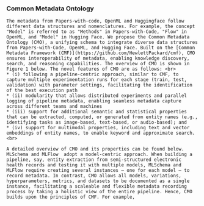 ### Common Metadata Ontology
    The metadata from Papers-with-code, OpenML and Huggingface follow different data structures and nomenclatures. For example, the concept "Model" is referred to as "Methods" in Papers-with-Code, "Flow" in OpenML, and "Model" in Hugging Face. We propose the Common Metadata Ontology (CMO), a unifying schema to integrate diverse data structures from Papers-with-Code, OpenML, and Hugging Face. Built on the [Common Metadata Framework (CMF)](https://github.com/HewlettPackard/cmf), CMO ensures interoperability of metadata, enabling knowledge discovery, search, and reasoning capabilities. The overview of CMO is shown in Figure 1 below. The novel features of CMO are as follows: <br>
    * (i) following a pipeline-centric approach, similar to CMF, to capture multiple experimentation runs for each stage (train, test, validation) with parameter settings, facilitating the identification of the best execution path
    * (ii) modularity that allows distributed experiments and parallel logging of pipeline metadata, enabling seamless metadata capture across different teams and machines
    * (iii) support for additional semantic and statistical properties that can be extracted, computed, or generated from entity names (e.g., identifying tasks as image-based, text-based, or audio-based); and 
    * (iv) support for multimodal properties, including text and vector embeddings of entity names, to enable keyword and approximate search. 
    <br>
    
    A detailed overview of CMO and its properties can be found below. MLSchema and MLFlow  adopt a model-centric approach. When building a pipeline, say, entity extraction from semi-structured electronic health records and testing it with multiple models, MLSchema and MLFlow require creating several instances — one for each model — to record metadata. In contrast, CMO allows all models, variations, hyperparameters, metrics, and datasets to be documented as a single instance, facilitating a scaleable and flexible metadata recording process by taking a holistic view of the entire pipeline. Hence, CMO  builds upon the principles of CMF. For example, 
